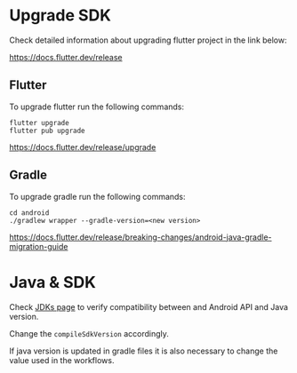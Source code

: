 # Upgrade SDK

Check detailed information about upgrading flutter project in the link below:

https://docs.flutter.dev/release


## Flutter

To upgrade flutter run the following commands:

```
flutter upgrade
flutter pub upgrade
```

https://docs.flutter.dev/release/upgrade

## Gradle

To upgrade gradle run the following commands:

```
cd android
./gradlew wrapper --gradle-version=<new version>
```

https://docs.flutter.dev/release/breaking-changes/android-java-gradle-migration-guide

# Java & SDK

Check [JDKs page](https://developer.android.com/build/jdks) to verify compatibility between and Android API and Java version.

Change the `compileSdkVersion` accordingly.

If java version is updated in gradle files it is also necessary to change the value used in the workflows.
